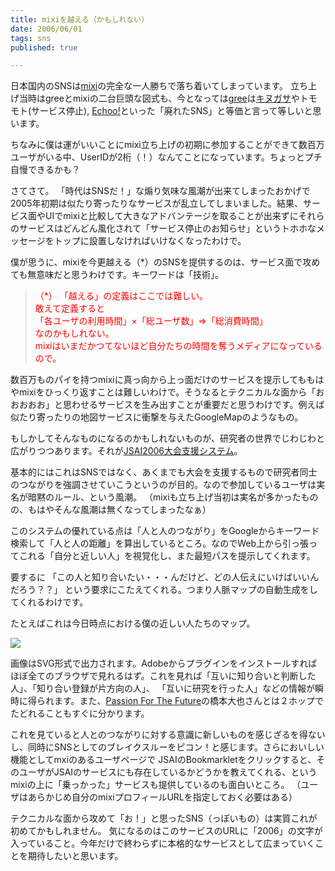 ```yaml
---
title: mixiを越える（かもしれない）
date: 2006/06/01
tags: sns
published: true

---
```


日本国内のSNSは<a href="http://mixi.jp/">mixi</a>の完全な一人勝ちで落ち着いてしまっています。
立ち上げ当時はgreeとmixiの二台巨頭な図式も、今となっては<a href="http://gree.jp/">gree</a>は<a href="http://kinugasa.cc/">キヌガサ</a>やトモモト(サービス停止), <a href="https://echoo.yubitoma.or.jp/">Echoo!</a>といった「廃れたSNS」と等価と言って等しいと思います。

ちなみに僕は運がいいことにmixi立ち上げの初期に参加することができて数百万ユーザがいる中、UserIDが2桁（！）なんてことになっています。ちょっとプチ自慢できるかも？

さてさて。
「時代はSNSだ！」な煽り気味な風潮が出来てしまったおかげで2005年初期は似たり寄ったりなサービスが乱立してしまいました。結果、サービス面やUIでmixiと比較して大きなアドバンテージを取ることが出来ずにそれらのサービスはどんどん風化されて「サービス停止のお知らせ」というトホホなメッセージをトップに設置しなければいけなくなったわけで。

僕が思うに、mixiを今更越える（*）のSNSを提供するのは、サービス面で攻めても無意味だと思うわけです。キーワードは「技術」。

<blockquote>
<span style="color:red">
（*）
「越える」の定義はここでは難しい。<br />
敢えて定義すると<br />
「各ユーザの利用時間」×「総ユーザ数」⇒「総消費時間」<br />
なのかもしれない。<br />
mixiはいまだかつてないほど自分たちの時間を奪うメディアになっているので。
</span>
</blockquote>

数百万ものパイを持つmixiに真っ向から上っ面だけのサービスを提示してももはやmixiをひっくり返すことは難しいわけで。そうなるとテクニカルな面から「おおおおお」と思わせるサービスを生み出すことが重要だと思うわけです。例えば似たり寄ったりの地図サービスに衝撃を与えたGoogleMapのようなもの。

もしかしてそんなものになるのかもしれないものが、研究者の世界でじわじわと広がりつつあります。それが<a href="http://2006.jsai-support-wg.org/">JSAI2006大会支援システム</a>。

基本的にはこれはSNSではなく、あくまでも大会を支援するもので研究者同士のつながりを強調させていこうというのが目的。なので参加しているユーザは実名が暗黙のルール、という風潮。
（mixiも立ち上げ当初は実名が多かったものの、もはやそんな風潮は無くなってしまったなぁ）

このシステムの優れている点は「人と人のつながり」をGoogleからキーワード検索して「人と人の距離」を算出しているところ。なのでWeb上から引っ張ってこれる「自分と近しい人」を視覚化し、また最短パスを提示してくれます。

要するに
「この人と知り合いたい・・・んだけど、どの人伝えにいけばいいんだろう？？」
という要求にこたえてくれる。つまり人脈マップの自動生成をしてくれるわけです。


たとえばこれは今日時点における僕の近しい人たちのマップ。

<img src="http://blog.katsuma.tv/images/cont/06060101.jpg" border="0">

画像はSVG形式で出力されます。Adobeからプラグインをインストールすればほぼ全てのブラウザで見れるはず。これを見れば「互いに知り合いと判断した人」、「知り合い登録が片方向の人」、
「互いに研究を行った人」などの情報が瞬時に得られます。また、<a href="http://www.ringolab.com/note/daiya/">Passion For The Future</a>の橋本大也さんとは２ホップでたどれることもすぐに分かります。

これを見ていると人とのつながりに対する意識に新しいものを感じざるを得ないし、同時にSNSとしてのブレイクスルーをピコン！と感じます。さらにおいしい機能としてmxiのあるユーザページで
JSAIのBookmarkletをクリックすると、そのユーザがJSAIのサービスにも存在しているかどうかを教えてくれる、というmixiの上に「乗っかった」サービスも提供しているのも面白いところ。
（ユーザはあらかじめ自分のmixiプロフィールURLを指定しておく必要はある）


テクニカルな面から攻めて「お！」と思ったSNS（っぽいもの）は実質これが初めてかもしれません。
気になるのはこのサービスのURLに「2006」の文字が入っていること。今年だけで終わらずに本格的なサービスとして広まっていくことを期待したいと思います。
